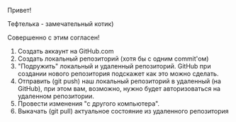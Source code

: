 Привет!

Тефтелька - замечательный котик)

Совершенно с этим согласен!

1. Создать аккаунт на GitHub.com
2. Создать локальный репозиторий (хотя бы с одним commit'ом)
3. "Подружить" локальный и удаленный репозиторий. GitHub при создании нового репозитория подскажет как это можно сделать.
4. Отправить (git push) наш локальный репозиторий в удаленный (на GitHub), при этом вам, возможно, нужно будет авторизоваться на удаленном репозитории.
5. Провести изменения "с другого компьютера".
6. Выкачать (git pull) актуальное состояние из удаленного репозитория